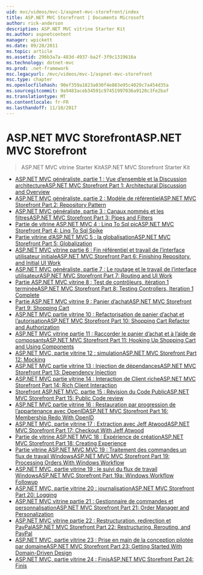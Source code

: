 ```yaml
---
uid: mvc/videos/mvc-1/aspnet-mvc-storefront/index
title: ASP.NET MVC Storefront | Documents Microsoft
author: rick-anderson
description: ASP.NET MVC vitrine Starter Kit
ms.author: aspnetcontent
manager: wpickett
ms.date: 09/28/2011
ms.topic: article
ms.assetid: 296b3a7a-483d-4937-ba2f-3f9c1319616a
ms.technology: dotnet-mvc
ms.prod: .net-framework
msc.legacyurl: /mvc/videos/mvc-1/aspnet-mvc-storefront
msc.type: chapter
ms.openlocfilehash: 90ef359a1823a030f4e883e95c4029c7a454d35a
ms.sourcegitcommit: 9a9483aceb34591c97451997036a9120c3fe2baf
ms.translationtype: MT
ms.contentlocale: fr-FR
ms.lasthandoff: 11/10/2017
---
```

<a name="aspnet-mvc-storefront"></a><span data-ttu-id="fcb30-103">ASP.NET MVC Storefront</span><span class="sxs-lookup"><span data-stu-id="fcb30-103">ASP.NET MVC Storefront</span></span>
====================
> <span data-ttu-id="fcb30-104">ASP.NET MVC vitrine Starter Kit</span><span class="sxs-lookup"><span data-stu-id="fcb30-104">ASP.NET MVC Storefront Starter Kit</span></span>


- [<span data-ttu-id="fcb30-105">ASP.NET MVC généraliste, partie 1 : Vue d’ensemble et la Discussion architecture</span><span class="sxs-lookup"><span data-stu-id="fcb30-105">ASP.NET MVC Storefront Part 1: Architectural Discussion and Overview</span></span>](aspnet-mvc-storefront-part-1-architectural-discussion-and-overview.md)
- [<span data-ttu-id="fcb30-106">ASP.NET MVC généraliste, partie 2 : Modèle de référentiel</span><span class="sxs-lookup"><span data-stu-id="fcb30-106">ASP.NET MVC Storefront Part 2: Repository Pattern</span></span>](aspnet-mvc-storefront-part-2-the-repository-pattern.md)
- [<span data-ttu-id="fcb30-107">ASP.NET MVC généraliste, partie 3 : Canaux nommés et les filtres</span><span class="sxs-lookup"><span data-stu-id="fcb30-107">ASP.NET MVC Storefront Part 3: Pipes and Filters</span></span>](aspnet-mvc-storefront-part-3-pipes-and-filters.md)
- [<span data-ttu-id="fcb30-108">Partie de vitrine ASP.NET MVC 4 : Linq To Sql pic</span><span class="sxs-lookup"><span data-stu-id="fcb30-108">ASP.NET MVC Storefront Part 4: Linq To Sql Spike</span></span>](aspnet-mvc-storefront-part-4-linq-to-sql-spike.md)
- [<span data-ttu-id="fcb30-109">Partie vitrine d’ASP.NET MVC 5 : la globalisation</span><span class="sxs-lookup"><span data-stu-id="fcb30-109">ASP.NET MVC Storefront Part 5: Globalization</span></span>](aspnet-mvc-storefront-part-5-globalization.md)
- [<span data-ttu-id="fcb30-110">ASP.NET MVC vitrine partie 6 : Fin référentiel et travail de l’interface utilisateur initiale</span><span class="sxs-lookup"><span data-stu-id="fcb30-110">ASP.NET MVC Storefront Part 6: Finishing Repository, and Initial UI Work</span></span>](aspnet-mvc-storefront-part-6-finishing-the-repository-and-initial-ui-work.md)
- [<span data-ttu-id="fcb30-111">ASP.NET MVC généraliste, partie 7 : Le routage et le travail de l’interface utilisateur</span><span class="sxs-lookup"><span data-stu-id="fcb30-111">ASP.NET MVC Storefront Part 7: Routing and UI Work</span></span>](aspnet-mvc-storefront-part-7-routing-and-ui-work.md)
- [<span data-ttu-id="fcb30-112">Partie ASP.NET MVC vitrine 8 : Test de contrôleurs, itération 1 terminée</span><span class="sxs-lookup"><span data-stu-id="fcb30-112">ASP.NET MVC Storefront Part 8: Testing Controllers, Iteration 1 Complete</span></span>](aspnet-mvc-storefront-part-8-testing-controllers-iteration-1-complete.md)
- [<span data-ttu-id="fcb30-113">Partie ASP.NET MVC vitrine 9 : Panier d’achat</span><span class="sxs-lookup"><span data-stu-id="fcb30-113">ASP.NET MVC Storefront Part 9: Shopping Cart</span></span>](aspnet-mvc-storefront-part-9-the-shopping-cart.md)
- [<span data-ttu-id="fcb30-114">ASP.NET MVC partie vitrine 10 : Refactorisation de panier d’achat et l’autorisation</span><span class="sxs-lookup"><span data-stu-id="fcb30-114">ASP.NET MVC Storefront Part 10: Shopping Cart Refactor and Authorization</span></span>](aspnet-mvc-storefront-part-10-shopping-cart-refactor-and-authorization.md)
- [<span data-ttu-id="fcb30-115">ASP.NET MVC vitrine partie 11 : Raccorder le panier d’achat et à l’aide de composants</span><span class="sxs-lookup"><span data-stu-id="fcb30-115">ASP.NET MVC Storefront Part 11: Hooking Up Shopping Cart and Using Components</span></span>](aspnet-mvc-storefront-part-11-hooking-up-the-shopping-cart-and-using-components.md)
- [<span data-ttu-id="fcb30-116">ASP.NET MVC, partie vitrine 12 : simulation</span><span class="sxs-lookup"><span data-stu-id="fcb30-116">ASP.NET MVC Storefront Part 12: Mocking</span></span>](aspnet-mvc-storefront-part-12-mocking.md)
- [<span data-ttu-id="fcb30-117">ASP.NET MVC partie vitrine 13 : Injection de dépendances</span><span class="sxs-lookup"><span data-stu-id="fcb30-117">ASP.NET MVC Storefront Part 13: Dependency Injection</span></span>](aspnet-mvc-storefront-part-13-dependency-injection.md)
- [<span data-ttu-id="fcb30-118">ASP.NET MVC partie vitrine 14 : Interaction de Client riche</span><span class="sxs-lookup"><span data-stu-id="fcb30-118">ASP.NET MVC Storefront Part 14: Rich Client Interaction</span></span>](aspnet-mvc-storefront-part-14-rich-client-interaction.md)
- [<span data-ttu-id="fcb30-119">Storefront ASP.NET MVC, partie 15 : Révision du Code Public</span><span class="sxs-lookup"><span data-stu-id="fcb30-119">ASP.NET MVC Storefront Part 15: Public Code review</span></span>](aspnet-mvc-storefront-part-15-public-code-review.md)
- [<span data-ttu-id="fcb30-120">ASP.NET MVC partie vitrine 16 : Restauration par progression de l’appartenance avec OpenID</span><span class="sxs-lookup"><span data-stu-id="fcb30-120">ASP.NET MVC Storefront Part 16: Membership Redo With OpenID</span></span>](aspnet-mvc-storefront-part-16-membership-redo-with-openid.md)
- [<span data-ttu-id="fcb30-121">ASP.NET MVC, partie vitrine 17 : Extraction avec Jeff Atwood</span><span class="sxs-lookup"><span data-stu-id="fcb30-121">ASP.NET MVC Storefront Part 17: Checkout With Jeff Atwood</span></span>](aspnet-mvc-storefront-part-17-checkout-with-jeff-atwood.md)
- [<span data-ttu-id="fcb30-122">Partie de vitrine ASP.NET MVC 18 : Expérience de création</span><span class="sxs-lookup"><span data-stu-id="fcb30-122">ASP.NET MVC Storefront Part 18: Creating Experience</span></span>](aspnet-mvc-storefront-part-18-creating-an-experience.md)
- [<span data-ttu-id="fcb30-123">Partie vitrine ASP.NET MVC MVC 19 : Traitement des commandes un flux de travail Windows</span><span class="sxs-lookup"><span data-stu-id="fcb30-123">ASP.NET MVC MVC Storefront Part 19: Processing Orders With Windows Workflow</span></span>](aspnet-mvc-mvc-storefront-part-19-processing-orders-with-windows-workflow.md)
- [<span data-ttu-id="fcb30-124">ASP.NET MVC, partie vitrine 19 : le suivi du flux de travail Windows</span><span class="sxs-lookup"><span data-stu-id="fcb30-124">ASP.NET MVC Storefront Part 19a: Windows Workflow Followup</span></span>](aspnet-mvc-storefront-part-19a-windows-workflow-followup.md)
- [<span data-ttu-id="fcb30-125">ASP.NET MVC, partie vitrine 20 : journalisation</span><span class="sxs-lookup"><span data-stu-id="fcb30-125">ASP.NET MVC Storefront Part 20: Logging</span></span>](aspnet-mvc-storefront-part-20-logging.md)
- [<span data-ttu-id="fcb30-126">ASP.NET MVC vitrine partie 21 : Gestionnaire de commandes et personnalisation</span><span class="sxs-lookup"><span data-stu-id="fcb30-126">ASP.NET MVC Storefront Part 21: Order Manager and Personalization</span></span>](aspnet-mvc-storefront-part-21-order-manager-and-personalization.md)
- [<span data-ttu-id="fcb30-127">ASP.NET MVC vitrine partie 22 : Restructuration, redirection et PayPal</span><span class="sxs-lookup"><span data-stu-id="fcb30-127">ASP.NET MVC Storefront Part 22: Restructuring, Rerouting, and PayPal</span></span>](aspnet-mvc-storefront-part-22-restructuring-rerouting-and-paypal.md)
- [<span data-ttu-id="fcb30-128">ASP.NET MVC, partie vitrine 23 : Prise en main de la conception pilotée par domaine</span><span class="sxs-lookup"><span data-stu-id="fcb30-128">ASP.NET MVC Storefront Part 23: Getting Started With Domain-Driven Design</span></span>](aspnet-mvc-storefront-part-23-getting-started-with-domain-driven-design.md)
- [<span data-ttu-id="fcb30-129">ASP.NET MVC, partie vitrine 24 : Finis</span><span class="sxs-lookup"><span data-stu-id="fcb30-129">ASP.NET MVC Storefront Part 24: Finis</span></span>](aspnet-mvc-storefront-part-24-finis.md)
